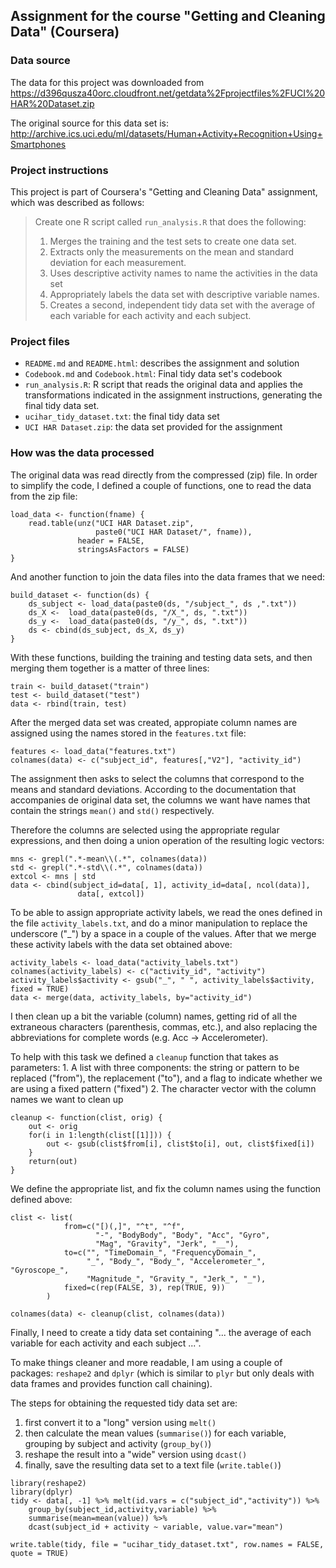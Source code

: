## Assignment for the course "Getting and Cleaning Data" (Coursera)

### Data source

The data for this project was downloaded from https://d396qusza40orc.cloudfront.net/getdata%2Fprojectfiles%2FUCI%20HAR%20Dataset.zip

The original source for this data set is: http://archive.ics.uci.edu/ml/datasets/Human+Activity+Recognition+Using+Smartphones

### Project instructions

This project is part of Coursera's "Getting and Cleaning Data"
assignment, which was described as follows:

> Create one R script called `run_analysis.R` that does the following:
>
> 1.  Merges the training and the test sets to create one data set.
> 2.  Extracts only the measurements on the mean and standard deviation for each measurement.
> 3.  Uses descriptive activity names to name the activities in the data set
> 4.  Appropriately labels the data set with descriptive variable names.
> 5.  Creates a second, independent tidy data set with the average of each variable for each activity and each subject.

### Project files

- `README.md` and `README.html`: describes the assignment and
  solution
- `Codebook.md` and `Codebook.html`: Final tidy data set's codebook
- `run_analysis.R`: R script that reads the original data and applies the
  transformations indicated in the assignment instructions, generating
  the final tidy data set.
- `ucihar_tidy_dataset.txt`: the final tidy data set
- `UCI HAR Dataset.zip`: the data set provided for the assignment

### How was the data processed

The original data was read directly from the compressed (zip) file. In
order to simplify the code, I defined a couple of functions, one to read the
data from the zip file:

~~~
load_data <- function(fname) {
    read.table(unz("UCI HAR Dataset.zip",
                   paste0("UCI HAR Dataset/", fname)),
               header = FALSE,
               stringsAsFactors = FALSE)
}
~~~

And another function to join the data files into the data frames that we need:

~~~
build_dataset <- function(ds) {
    ds_subject <- load_data(paste0(ds, "/subject_", ds ,".txt"))
    ds_X <-  load_data(paste0(ds, "/X_", ds, ".txt"))
    ds_y <-  load_data(paste0(ds, "/y_", ds, ".txt"))
    ds <- cbind(ds_subject, ds_X, ds_y)
}
~~~

With these functions, building the training and testing data sets, and
then merging them together is a matter of three lines:

~~~
train <- build_dataset("train")
test <- build_dataset("test")
data <- rbind(train, test)
~~~ 

After the merged data set was created, appropiate column names are
assigned using the names stored in the `features.txt` file:

~~~
features <- load_data("features.txt")
colnames(data) <- c("subject_id", features[,"V2"], "activity_id")
~~~

The assignment then asks to select the columns that correspond to the
means and standard deviations. According to the documentation that
accompanies de original data set, the columns we want have names that
contain the strings `mean()` and `std()` respectively.

Therefore the columns are selected using the appropriate regular
expressions, and then doing a union operation of the resulting
logic vectors:

~~~
mns <- grepl(".*-mean\\(.*", colnames(data))
std <- grepl(".*-std\\(.*", colnames(data))
extcol <- mns | std
data <- cbind(subject_id=data[, 1], activity_id=data[, ncol(data)],
               data[, extcol])
~~~

To be able to assign appropriate activity labels, we read the ones
defined in the file `activity_labels.txt`, and do a minor manipulation
to replace the underscore ("_") by a space in a couple of the values.
After that we merge these activity labels with the data set obtained
above:

~~~
activity_labels <- load_data("activity_labels.txt")
colnames(activity_labels) <- c("activity_id", "activity")
activity_labels$activity <- gsub("_", " ", activity_labels$activity, fixed = TRUE)
data <- merge(data, activity_labels, by="activity_id")
~~~

I then clean up a bit the variable (column) names, getting rid of all
the extraneous characters (parenthesis, commas, etc.), and also 
replacing the abbreviations for complete words 
(e.g. Acc -> Accelerometer).

To help with this task we defined a `cleanup` function that takes as
parameters:
    1. A list with three components: the string or pattern to be
       replaced ("from"), the replacement ("to"), and a flag to 
       indicate whether we are using a fixed pattern ("fixed")
    2. The character vector with the column names we want to clean up

~~~
cleanup <- function(clist, orig) {
    out <- orig
    for(i in 1:length(clist[[1]])) {
        out <- gsub(clist$from[i], clist$to[i], out, clist$fixed[i])
    }
    return(out)
}
~~~

We define the appropriate list, and fix the column names using the
function defined above:

~~~
clist <- list(
            from=c("[)(,]", "^t", "^f",
                   "-", "BodyBody", "Body", "Acc", "Gyro",
                   "Mag", "Gravity", "Jerk", "__"),
            to=c("", "TimeDomain_", "FrequencyDomain_",
                 "_", "Body_", "Body_", "Accelerometer_", "Gyroscope_",
                 "Magnitude_", "Gravity_", "Jerk_", "_"),
            fixed=c(rep(FALSE, 3), rep(TRUE, 9))
        )

colnames(data) <- cleanup(clist, colnames(data))
~~~

Finally, I need to create a tidy data set containing "... the average
of each variable for each activity and each subject ...".

To make things cleaner and more readable, I am using a couple of
packages: `reshape2` and `dplyr` (which is similar to `plyr` but only
deals with data frames and provides function call chaining). 

The steps for obtaining the requested tidy data set are:

1. first convert it to a "long" version using `melt()`
2. then calculate the mean values (`summarise()`) for each
   variable, grouping by subject and activity (`group_by()`)
3. reshape the result into a "wide" version using `dcast()`
4. finally, save the resulting data set to a text file (`write.table()`)

~~~
library(reshape2)
library(dplyr)
tidy <- data[, -1] %>% melt(id.vars = c("subject_id","activity")) %>%
    group_by(subject_id,activity,variable) %>%
    summarise(mean=mean(value)) %>%
    dcast(subject_id + activity ~ variable, value.var="mean")

write.table(tidy, file = "ucihar_tidy_dataset.txt", row.names = FALSE, quote = TRUE)
~~~